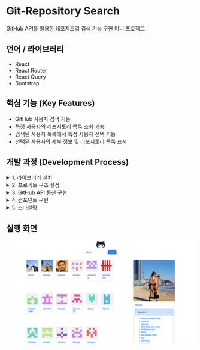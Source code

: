 # Git-Repository Search
GitHub API를 활용한 레포지토리 검색 기능 구현 미니 프로젝트

## 언어 / 라이브러리
- React
- React Router
- React Query
- Bootstrap

## 핵심 기능 (Key Features)
- GitHub 사용자 검색 기능
- 특정 사용자의 리포지토리 목록 조회 기능
- 검색된 사용자 목록에서 특정 사용자 선택 기능
- 선택된 사용자의 세부 정보 및 리포지토리 목록 표시

## 개발 과정 (Development Process)

<details>
    <summary>1. 라이브러리 설치</summary>

    // 리액트 앱 생성
    npx create-react-app .
    // 리액트 라우터 설치
    npm i react-router-dom
    // 절대경로 설정하는 라이브러리 설치
    npm i cross-env --dev
    // 머테리얼 UI 적용
    npm i @mui/material @emotion/react @emotion/styled
    // emotion 설치
    npm i @emotion/react @emotion/styled
    // axios 설치
    npm i axios
    // react-query 설치
    npm i react-query
    // react-bootstrap 설치
    npm i react-bootstrap
</details>

<details>
    <summary>2. 프로젝트 구조 설정</summary>

    - src/
        - api/
            - github.js
        - components/
            - UserRepositories.js
            - SearchBar.js
        - hooks/
            - useInput.js
        - App.js
        - index.js
</details>

<details>
    <summary>3. GitHub API 통신 구현</summary>

    - `api/github.js` 파일 생성
    - `fetchUserRepos`, `fetchUser`, `searchUsers` 함수 구현
    - `react-query`를 사용하여 API 통신 훅 (`useUserRepos`, `useUser`, `useSearchUsers`) 구현
</details>

<details>
    <summary>4. 컴포넌트 구현</summary>

    - `SearchBar` 컴포넌트 구현: 사용자 검색 입력 필드와 검색 버튼 포함
    - `UserRepositories` 컴포넌트 구현: 검색된 사용자 목록 표시 및 사용자 선택 후 리포지토리 목록 표시
</details>

<details>
    <summary>5. 스타일링</summary>

    - `Bootstrap`을 사용하여 레이아웃 구성
</details>

## 실행 화면
<img src="https://github.com/devuoon/Git-Repo-Search/blob/master/src/sample_img.png" />
